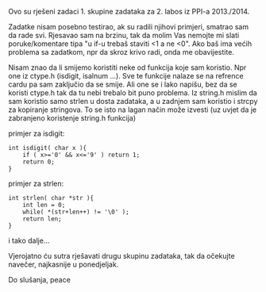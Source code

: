 Ovo su rješeni zadaci 1. skupine zadataka za 2. labos iz PPI-a 2013./2014.

Zadatke nisam posebno testirao, ak su radili njihovi primjeri, smatrao sam da rade svi.
Rjesavao sam na brzinu, tak da molim Vas nemojte mi slati poruke/komentare tipa "u if-u trebaš staviti <1 a ne <0".
Ako baš ima većih problema sa zadatkom, npr da skroz krivo radi, onda me obavijestite.

Nisam znao da li smijemo koristiti neke od funkcija koje sam koristio.
Npr one iz ctype.h (isdigit, isalnum ...). Sve te funkcije nalaze se na refrence cardu pa sam zaključio da se smije.
Ali one se i lako napišu, bez da se koristi ctype.h tak da tu nebi trebalo bit puno problema.
Iz string.h mislim da sam koristio samo strlen u dosta zadataka, a u zadnjem sam koristio i strcpy za kopiranje stringova.
To se isto na lagan način može izvesti (uz uvjet da je zabranjeno koristenje string.h funkcija)

primjer za isdigit:

```
int isdigit( char x ){
	if ( x>='0' && x<='9' ) return 1;
	return 0;
}
```

primjer za strlen:

```
int strlen( char *str ){
	int len = 0;
	while( *(str+len++) != '\0' );
	return len;
}
```

i tako dalje...

Vjerojatno ću sutra rješavati drugu skupinu zadataka, tak da očekujte navečer, najkasnije u ponedjeljak.

Do slušanja, peace